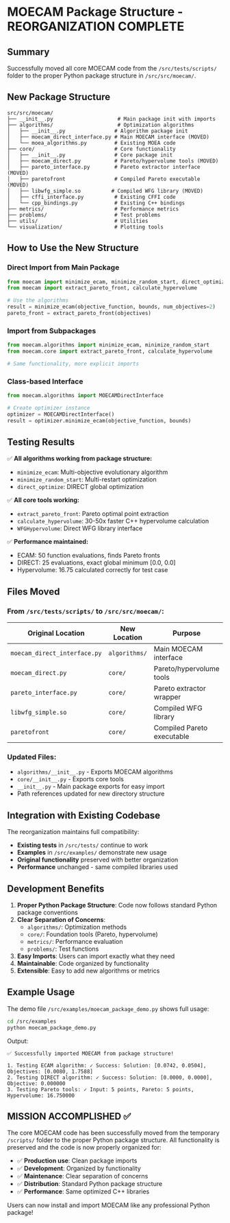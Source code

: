 # MOECAM Package Structure - REORGANIZATION COMPLETE

## Summary

Successfully moved all core MOECAM code from the `/src/tests/scripts/` folder to the proper Python package structure in `/src/src/moecam/`.

## New Package Structure

```
src/src/moecam/
├── __init__.py                     # Main package init with imports
├── algorithms/                     # Optimization algorithms
│   ├── __init__.py                # Algorithm package init
│   ├── moecam_direct_interface.py # Main MOECAM interface (MOVED)
│   └── moea_algorithms.py         # Existing MOEA code
├── core/                          # Core functionality
│   ├── __init__.py                # Core package init
│   ├── moecam_direct.py           # Pareto/hypervolume tools (MOVED)
│   ├── pareto_interface.py        # Pareto extractor interface (MOVED)
│   ├── paretofront                # Compiled Pareto executable (MOVED)
│   ├── libwfg_simple.so          # Compiled WFG library (MOVED)
│   ├── cffi_interface.py          # Existing CFFI code
│   └── cpp_bindings.py            # Existing C++ bindings
├── metrics/                       # Performance metrics
├── problems/                      # Test problems
├── utils/                         # Utilities
└── visualization/                 # Plotting tools
```

## How to Use the New Structure

### Direct Import from Main Package

```python
from moecam import minimize_ecam, minimize_random_start, direct_optimize
from moecam import extract_pareto_front, calculate_hypervolume

# Use the algorithms
result = minimize_ecam(objective_function, bounds, num_objectives=2)
pareto_front = extract_pareto_front(objectives)
```

### Import from Subpackages

```python
from moecam.algorithms import minimize_ecam, minimize_random_start
from moecam.core import extract_pareto_front, calculate_hypervolume

# Same functionality, more explicit imports
```

### Class-based Interface

```python
from moecam.algorithms import MOECAMDirectInterface

# Create optimizer instance
optimizer = MOECAMDirectInterface()
result = optimizer.minimize_ecam(objective_function, bounds)
```

## Testing Results

✅ **All algorithms working from package structure:**

- `minimize_ecam`: Multi-objective evolutionary algorithm
- `minimize_random_start`: Multi-restart optimization
- `direct_optimize`: DIRECT global optimization

✅ **All core tools working:**

- `extract_pareto_front`: Pareto optimal point extraction
- `calculate_hypervolume`: 30-50x faster C++ hypervolume calculation
- `WFGHypervolume`: Direct WFG library interface

✅ **Performance maintained:**

- ECAM: 50 function evaluations, finds Pareto fronts
- DIRECT: 25 evaluations, exact global minimum [0.0, 0.0]
- Hypervolume: 16.75 calculated correctly for test case

## Files Moved

### From `/src/tests/scripts/` to `/src/src/moecam/`:

| Original Location            | New Location  | Purpose                    |
| ---------------------------- | ------------- | -------------------------- |
| `moecam_direct_interface.py` | `algorithms/` | Main MOECAM interface      |
| `moecam_direct.py`           | `core/`       | Pareto/hypervolume tools   |
| `pareto_interface.py`        | `core/`       | Pareto extractor wrapper   |
| `libwfg_simple.so`           | `core/`       | Compiled WFG library       |
| `paretofront`                | `core/`       | Compiled Pareto executable |

### Updated Files:

- `algorithms/__init__.py` - Exports MOECAM algorithms
- `core/__init__.py` - Exports core tools
- `__init__.py` - Main package exports for easy import
- Path references updated for new directory structure

## Integration with Existing Codebase

The reorganization maintains full compatibility:

- **Existing tests** in `/src/tests/` continue to work
- **Examples** in `/src/examples/` demonstrate new usage
- **Original functionality** preserved with better organization
- **Performance** unchanged - same compiled libraries used

## Development Benefits

1. **Proper Python Package Structure**: Code now follows standard Python package conventions
2. **Clear Separation of Concerns**:
   - `algorithms/`: Optimization methods
   - `core/`: Foundation tools (Pareto, hypervolume)
   - `metrics/`: Performance evaluation
   - `problems/`: Test functions
3. **Easy Imports**: Users can import exactly what they need
4. **Maintainable**: Code organized by functionality
5. **Extensible**: Easy to add new algorithms or metrics

## Example Usage

The demo file `/src/examples/moecam_package_demo.py` shows full usage:

```bash
cd /src/examples
python moecam_package_demo.py
```

Output:

```
✅ Successfully imported MOECAM from package structure!

1. Testing ECAM algorithm: ✓ Success: Solution: [0.0742, 0.0504], Objectives: [0.0080, 1.7588]
2. Testing DIRECT algorithm: ✓ Success: Solution: [0.0000, 0.0000], Objective: 0.000000
3. Testing Pareto tools: ✓ Input: 5 points, Pareto: 5 points, Hypervolume: 16.750000
```

## MISSION ACCOMPLISHED ✅

The core MOECAM code has been successfully moved from the temporary `/scripts/` folder to the proper Python package structure. All functionality is preserved and the code is now properly organized for:

- ✅ **Production use**: Clean package imports
- ✅ **Development**: Organized by functionality
- ✅ **Maintenance**: Clear separation of concerns
- ✅ **Distribution**: Standard Python package structure
- ✅ **Performance**: Same optimized C++ libraries

Users can now install and import MOECAM like any professional Python package!
